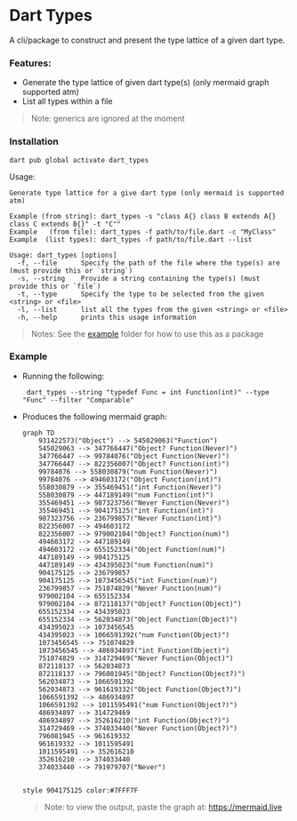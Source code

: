 # Dart Types

A cli/package to construct and present the type lattice of a given dart type.

### Features:
- Generate the type lattice of given dart type(s) (only mermaid graph supported atm)
- List all types within a file

> Note: generics are ignored at the moment

### Installation

```
dart pub global activate dart_types
```

Usage:
```
Generate type lattice for a give dart type (only mermaid is supported atm)

Example (from string): dart_types -s "class A{} class B extends A{} class C extends B{}" -t "C""
Example   (from file): dart_types -f path/to/file.dart -c "MyClass"
Example  (list types): dart_types -f path/to/file.dart --list

Usage: dart_types [options]
  -f, --file      Specify the path of the file where the type(s) are (must provide this or `string`)
  -s, --string    Provide a string containing the type(s) (must provide this or `file`)
  -t, --type      Specify the type to be selected from the given <string> or <file>
  -l, --list      list all the types from the given <string> or <file>
  -h, --help      prints this usage information
```

> Notes: See the [example](/example/) folder for how to use this as a package

### Example

- Running the following:
    ```console
     dart_types --string "typedef Func = int Function(int)" --type "Func" --filter "Comparable"
    ```
- Produces the following mermaid graph:

    ```mermaid
    graph TD
        931422573("Object") --> 545029063("Function")
        545029063 --> 347766447("Object? Function(Never)")
        347766447 --> 99784076("Object Function(Never)")
        347766447 --> 822356007("Object? Function(int)")
        99784076 --> 558030879("num Function(Never)")
        99784076 --> 494603172("Object Function(int)")
        558030879 --> 355469451("int Function(Never)")
        558030879 --> 447189149("num Function(int)")
        355469451 --> 987323756("Never Function(Never)")
        355469451 --> 904175125("int Function(int)")
        987323756 --> 236799857("Never Function(int)")
        822356007 --> 494603172
        822356007 --> 979002104("Object? Function(num)")
        494603172 --> 447189149
        494603172 --> 655152334("Object Function(num)")
        447189149 --> 904175125
        447189149 --> 434395023("num Function(num)")
        904175125 --> 236799857
        904175125 --> 1073456545("int Function(num)")
        236799857 --> 751074829("Never Function(num)")
        979002104 --> 655152334
        979002104 --> 872118137("Object? Function(Object)")
        655152334 --> 434395023
        655152334 --> 562034873("Object Function(Object)")
        434395023 --> 1073456545
        434395023 --> 1066591392("num Function(Object)")
        1073456545 --> 751074829
        1073456545 --> 486934897("int Function(Object)")
        751074829 --> 314729469("Never Function(Object)")
        872118137 --> 562034873
        872118137 --> 796081945("Object? Function(Object?)")
        562034873 --> 1066591392
        562034873 --> 961619332("Object Function(Object?)")
        1066591392 --> 486934897
        1066591392 --> 1011595491("num Function(Object?)")
        486934897 --> 314729469
        486934897 --> 352616210("int Function(Object?)")
        314729469 --> 374033440("Never Function(Object?)")
        796081945 --> 961619332
        961619332 --> 1011595491
        1011595491 --> 352616210
        352616210 --> 374033440
        374033440 --> 791979707("Never")


    style 904175125 color:#7FFF7F
    ```

    > Note: to view the output, paste the graph at: https://mermaid.live 